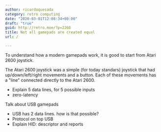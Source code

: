 ```yaml
---
author: ricardoquesada
category: retro computing
date: "2020-03-01T12:08:34+00:00"
draft: "true"
guid: http://retro.moe/?p=2260
title: Not all gamepads are created equal
url: /

---
```

To understand how a modern gamepads work, it is good to start from Atari 2600 joystick.

The Atari 2600 joystick was a simple (for today standars) joystick that had up/down/left/right movements and a button. Each of these movements has a "line" connected directly to the Atari 2600.

- Explain 5 data lines, for 5 possible inputs
- zero-latency

Talk about USB gamepads

- USB has 2 data lines. how is that possible?
- Protocol on top USB
- Explain HID: descriptor and reports
